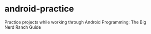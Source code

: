 android-practice
================

Practice projects while working through Android Programming: The Big Nerd Ranch Guide
